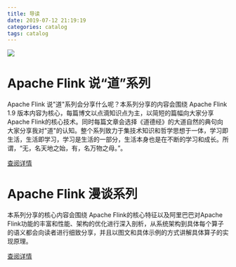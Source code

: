 ```yaml
---
title: 导读
date: 2019-07-12 21:19:19
categories: catalog
tags: catalog
---
```


![](ma.png)

# Apache Flink 说“道”系列
Apache Flink 说"道"系列会分享什么呢？本系列分享的内容会围绕 Apache Flink 1.9 版本内容为核心，每篇博文以点滴知识点为主，以简短的篇幅向大家分享Apache Flink的核心技术。同时每篇文章会选择《道德经》的大道自然的典句向大家分享我对"道"的认知。整个系列致力于集技术知识和哲学思想于一体，学习即生活，生活即学习，学习是生活的一部分，生活本身也是在不断的学习和成长。所谓，“无，名天地之始，有，名万物之母。”。

[查阅详情](../archives/Apache-Flink-说道/)

# Apache Flink 漫谈系列
本系列分享的核心内容会围绕 Apache Flink的核心特征以及阿里巴巴对Apache Flink功能的丰富和性能、架构的优化进行深入剖析，从系统架构到具体每个算子的语义都会向读者进行细致分享，并且以图文和具体示例的方式讲解具体算子的实现原理。

[查阅详情](../archives/Apache-Flink-漫谈/)

